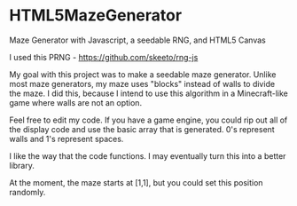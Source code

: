 # HTML5MazeGenerator
Maze Generator with Javascript, a seedable RNG, and HTML5 Canvas

I used this PRNG - https://github.com/skeeto/rng-js

My goal with this project was to make a seedable maze generator.  Unlike most maze generators, my maze uses "blocks" instead of walls to divide the maze.  I did this, because I intend to use this algorithm in a Minecraft-like game where walls are not an option.

Feel free to edit my code.  If you have a game engine, you could rip out all of the display code and use the basic array that is generated.  0's represent walls and 1's represent spaces.

I like the way that the code functions.  I may eventually turn this into a better library.

At the moment, the maze starts at [1,1], but you could set this position randomly.

